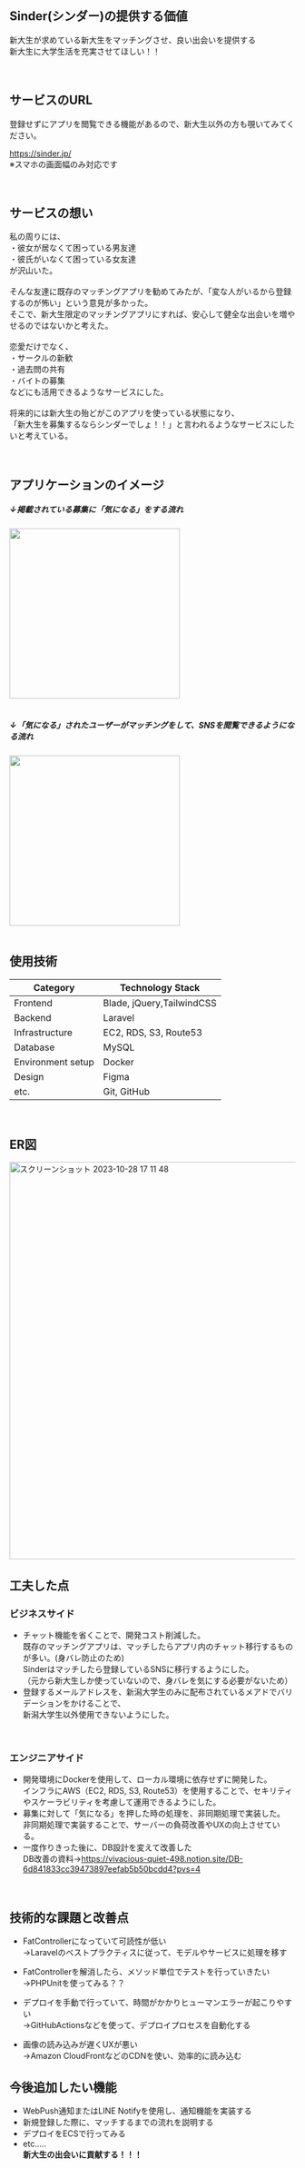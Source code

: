 ## Sinder(シンダー)の提供する価値
新大生が求めている新大生をマッチングさせ、良い出会いを提供する<br>
新大生に大学生活を充実させてほしい！！

<br>

## サービスのURL
登録せずにアプリを閲覧できる機能があるので、新大生以外の方も覗いてみてください。

https://sinder.jp/
<br>
※スマホの画面幅のみ対応です

<br>

## サービスの想い
私の周りには、<br>
・彼女が居なくて困っている男友達<br>
・彼氏がいなくて困っている女友達<br>
が沢山いた。<br>
<br>
そんな友達に既存のマッチングアプリを勧めてみたが、「変な人がいるから登録するのが怖い」という意見が多かった。<br>
そこで、新大生限定のマッチングアプリにすれば、安心して健全な出会いを増やせるのではないかと考えた。<br>
<br>
恋愛だけでなく、<br>
・サークルの新歓<br>
・過去問の共有<br>
・バイトの募集<br>
などにも活用できるようなサービスにした。<br>
<br>
将来的には新大生の殆どがこのアプリを使っている状態になり、<br>
「新大生を募集するならシンダーでしょ！！」と言われるようなサービスにしたいと考えている。

<br>

## アプリケーションのイメージ
##### ↓掲載されている募集に「気になる」をする流れ
<img width="300px" src="https://github.com/shoheiweb86/sinder/assets/82988094/9150ef69-e93b-471a-9d0e-ec9981ab3a7f">
<br>

<br>

##### ↓「気になる」されたユーザーがマッチングをして、SNSを閲覧できるようになる流れ
<img width="300px" src="https://github.com/shoheiweb86/sinder/assets/82988094/a4e6c8d8-95bd-413d-bfea-eed1885f2783">
<br>

<br>

<!-- 
## 機能一覧
<img width="300px" src="https://github.com/shoheiweb86/sinder/assets/82988094/d9b865d3-c511-4a9e-8133-e02e7f26fbd1">
<img width="300px" src="https://github.com/shoheiweb86/sinder/assets/82988094/d72c4e06-5fcf-480e-8e36-f9cbcf53a0a9">
<img width="300px" src="https://github.com/shoheiweb86/sinder/assets/82988094/21f020b3-deaf-450b-9af9-fbae7c1e7949">
<br>

<br>

-->

## 使用技術

| Category          | Technology Stack                                     |
| ----------------- | --------------------------------------------------   |
| Frontend          | Blade, jQuery,TailwindCSS                            |
| Backend           | Laravel                                              |
| Infrastructure    | EC2, RDS, S3, Route53                                |
| Database          | MySQL                                                |
| Environment setup | Docker                                               |
| Design            | Figma                                                |
| etc.              | Git, GitHub                                          |

<br>

## ER図
<img width="700" alt="スクリーンショット 2023-10-28 17 11 48" src="https://github.com/shoheiweb86/sinder/assets/82988094/6a14ed8f-c96a-410c-acdd-19dffac6a395">

<br>

## 工夫した点

### ビジネスサイド
- チャット機能を省くことで、開発コスト削減した。<br>
既存のマッチングアプリは、マッチしたらアプリ内のチャット移行するものが多い。(身バレ防止のため)<br>
Sinderはマッチしたら登録しているSNSに移行するようにした。<br>
（元から新大生しか使っていないので、身バレを気にする必要がないため）<br>
- 登録するメールアドレスを、新潟大学生のみに配布されているメアドでバリデーションをかけることで、<br>
新潟大学生以外使用できないようにした。

<br>

### エンジニアサイド

- 開発環境にDockerを使用して、ローカル環境に依存せずに開発した。 <br>
インフラにAWS（EC2, RDS, S3, Route53）を使用することで、セキリティやスケーラビリティを考慮して運用できるようにした。<br>
- 募集に対して「気になる」を押した時の処理を、非同期処理で実装した。<br>
非同期処理で実装することで、サーバーの負荷改善やUXの向上させている。
- 一度作りきった後に、DB設計を変えて改善した<br>
DB改善の資料→https://vivacious-quiet-498.notion.site/DB-6d841833cc39473897eefab5b50bcdd4?pvs=4

<br>

## 技術的な課題と改善点
- FatControllerになっていて可読性が低い<br>
→Laravelのベストプラクティスに従って、モデルやサービスに処理を移す

- FatControllerを解消したら、メソッド単位でテストを行っていきたい
→PHPUnitを使ってみる？？

- デプロイを手動で行っていて、時間がかかりヒューマンエラーが起こりやすい<br>
→GitHubActionsなどを使って、デプロイプロセスを自動化する<br>

- 画像の読み込みが遅くUXが悪い<br>
→Amazon CloudFrontなどのCDNを使い、効率的に読み込む

## 今後追加したい機能
- WebPush通知またはLINE Notifyを使用し、通知機能を実装する
- 新規登録した際に、マッチするまでの流れを説明する
- デプロイをECSで行ってみる
- etc.....<br>
**新大生の出会いに貢献する！！！**
